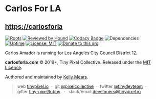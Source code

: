 # Carlos For LA

## [https://carlosforla](https://carlosforla)

[![Roots](https://img.shields.io/badge/dynamic/json.svg?url=https://raw.githubusercontent.com/roots/roots-example-project.com/master/site/composer.json?token=R2l0SHViIFRva2VuIEdvZXMgSGVyZQ==&label=wordpress&logo=roots&logoColor=white&query=$.require["roots/wordpress"]&colorB=2b3072&colorA=525ddc)](//roots.io) [![Reviewed by Hound](https://img.shields.io/badge/Reviewed_by-Hound-8E64B0.svg)](https://houndci.com) [![Codacy Badge](https://api.codacy.com/project/badge/Grade/d666305390a0471db6ba7986082e90cd)](https://www.codacy.com/app/pixelcollective/carlosforla.com?utm_source=github.com&amp;utm_medium=referral&amp;utm_content=pixelcollective/carlosforla.com&amp;utm_campaign=Badge_Grade) ![Dependencies](https://david-dm.org/pixelcollective/carlosforla.com.svg) [![Uptime](https://img.shields.io/uptimerobot/ratio/m781893581-94d072ae832589df3312ef46.svg)](https://status.tinypixel.io) [![License: MIT](https://img.shields.io/badge/License-MIT-green.svg)](https://opensource.org/licenses/MIT) [![Donate to this org](https://img.shields.io/badge/Donate-Carlos_Amador_District_12-blue.svg)](https://secure.actblue.com/donate/carlosforla2019)

Carlos Amador is running for Los Angeles City Council District 12.

**carlosforla.com** © 2019+, Tiny Pixel Collective. Released under the [MIT License](http://mit-license.org/).

Authored and maintained by [Kelly Mears](https://github.com/kellymears).

> web [tinypixel.io](https://tinypixel.io) &nbsp;&middot;&nbsp; git [@pixelcollective](https://github.com/pixelcollective) &nbsp;&middot;&nbsp; twitter [@tinydevteam](https://twitter.com/tinydevteam) &nbsp;&middot;&nbsp; gitter [tiny-pixel/lobby](https://gitter.im/Tiny-Pixel/Lobby) &nbsp; &middot;&nbsp;&nbsp; slack/email [developers@tinypixel.io](developers@tinypixel.io)
